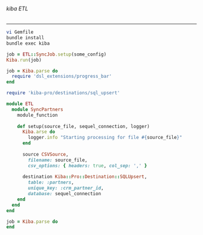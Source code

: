 ###### kiba ETL
---

```.sh
vi Gemfile
bundle install
bundle exec kiba
```

```kiba_run.rb
job = ETL::SyncJob.setup(some_config)
Kiba.run(job)

job = Kiba.parse do
  require 'dsl_extensions/progress_bar'
end

require 'kiba-pro/destinations/sql_upsert'

module ETL
  module SyncPartners
    module_function
    
    def setup(source_file, sequel_connection, logger)
      Kiba.arse do
        logger.info "Starting processing for file #{source_file}"
      end
      
      source CSVSource,
        filename: source_file,
        csv_options: { headers: true, col_sep: ',' }
        
      destination Kiba::Pro::Destination::SQLUpsert,
        table: :partners,
        unique_key: :crm_partner_id,
        database: sequel_connection
    end
  end
end

job = Kiba.parse do
end


```

```
```

```
```

```
```

```
```

```
```

```
```

```
```

```
```

```
```

```
```

```
```

```
```

```
```

```
```

```
```

```
```

```
```

```
```

```
```

```
```

```
```

```
```

```
```

```
```

```
```

```
```

```
```

```
```

```
```

```
```

```
```

```
```

```
```

```
```

```
```

```
```

```
```

```
```

```
```

```
```

```
```

```
```

```
```

```
```

```
```

```
```

```
```

```
```

```
```

```
```

```
```

```
```

```
```

```
```

```
```

```
```

```
```

```
```

```
```

```
```

```
```

```
```

```
```

```
```

```
```

```
```

```
```

```
```

